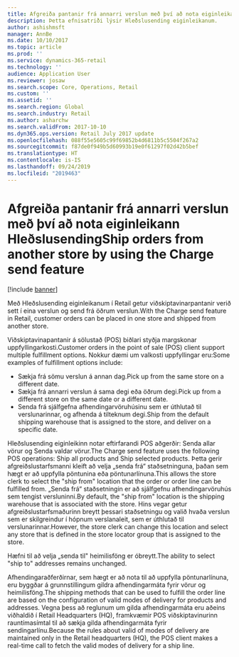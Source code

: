 ```yaml
---
title: Afgreiða pantanir frá annarri verslun með því að nota eiginleikann Hleðslusending
description: Þetta efnisatriði lýsir Hleðslusending eiginleikanum.
author: ashishmsft
manager: AnnBe
ms.date: 10/10/2017
ms.topic: article
ms.prod: ''
ms.service: dynamics-365-retail
ms.technology: ''
audience: Application User
ms.reviewer: josaw
ms.search.scope: Core, Operations, Retail
ms.custom: ''
ms.assetid: ''
ms.search.region: Global
ms.search.industry: Retail
ms.author: asharchw
ms.search.validFrom: 2017-10-10
ms.dyn365.ops.version: Retail July 2017 update
ms.openlocfilehash: 088f55e5605c99f69852b4d6811b5c5504f267a2
ms.sourcegitcommit: f87de0f949b5d60993b19e0f61297f02d42b5bef
ms.translationtype: HT
ms.contentlocale: is-IS
ms.lasthandoff: 09/24/2019
ms.locfileid: "2019463"
---
```

# <a name="ship-orders-from-another-store-by-using-the-charge-send-feature"></a><span data-ttu-id="35222-103">Afgreiða pantanir frá annarri verslun með því að nota eiginleikann Hleðslusending</span><span class="sxs-lookup"><span data-stu-id="35222-103">Ship orders from another store by using the Charge send feature</span></span>

[!include [banner](includes/banner.md)]

<span data-ttu-id="35222-104">Með Hleðslusending eiginleikanum í Retail getur viðskiptavinarpantanir verið sett í eina verslun og send frá öðrum verslun.</span><span class="sxs-lookup"><span data-stu-id="35222-104">With the Charge send feature in Retail, customer orders can be placed in one store and shipped from another store.</span></span>

<span data-ttu-id="35222-105">Viðskiptavinapantanir á sölustað (POS) biðlari styðja margskonar uppfyllingarkosti.</span><span class="sxs-lookup"><span data-stu-id="35222-105">Customer orders in the point of sale (POS) client support multiple fulfillment options.</span></span> <span data-ttu-id="35222-106">Nokkur dæmi um valkosti uppfyllingar eru:</span><span class="sxs-lookup"><span data-stu-id="35222-106">Some examples of fulfillment options include:</span></span>

- <span data-ttu-id="35222-107">Sækja frá sömu verslun á annan dag.</span><span class="sxs-lookup"><span data-stu-id="35222-107">Pick up from the same store on a different date.</span></span>
- <span data-ttu-id="35222-108">Sækja frá annarri verslun á sama degi eða öðrum degi.</span><span class="sxs-lookup"><span data-stu-id="35222-108">Pick up from a different store on the same date or a different date.</span></span>
- <span data-ttu-id="35222-109">Senda frá sjálfgefna afhendingarvöruhúsinu sem er úthlutað til verslunarinnar, og afhenda á tilteknum degi.</span><span class="sxs-lookup"><span data-stu-id="35222-109">Ship from the default shipping warehouse that is assigned to the store, and deliver on a specific date.</span></span>

<span data-ttu-id="35222-110">Hleðslusending eiginleikinn notar eftirfarandi POS aðgerðir: Senda allar vörur og Senda valdar vörur.</span><span class="sxs-lookup"><span data-stu-id="35222-110">The Charge send feature uses the following POS operations: Ship all products and Ship selected products.</span></span> <span data-ttu-id="35222-111">Þetta gerir afgreiðslustarfsmanni kleift að velja „senda frá“ staðsetninguna, þaðan sem hægt er að uppfylla pöntunina eða pöntunarlínuna.</span><span class="sxs-lookup"><span data-stu-id="35222-111">This allows the store clerk to select the "ship from" location that the order or order line can be fulfilled from.</span></span> <span data-ttu-id="35222-112">„Senda frá“ staðsetningin er að sjálfgefnu afhendingarvöruhús sem tengist versluninni.</span><span class="sxs-lookup"><span data-stu-id="35222-112">By default, the "ship from" location is the shipping warehouse that is associated with the store.</span></span> <span data-ttu-id="35222-113">Hins vegar getur afgreiðslustarfsmaðurinn breytt þessari staðsetningu og valið hvaða verslun sem er skilgreindur í hópnum verslanaleit, sem er úthlutað til verslunarinnar.</span><span class="sxs-lookup"><span data-stu-id="35222-113">However, the store clerk can change this location and select any store that is defined in the store locator group that is assigned to the store.</span></span>

<span data-ttu-id="35222-114">Hæfni til að velja „senda til" heimilisföng er óbreytt.</span><span class="sxs-lookup"><span data-stu-id="35222-114">The ability to select "ship to" addresses remains unchanged.</span></span>

<span data-ttu-id="35222-115">Afhendingaraðferðirnar, sem hægt er að nota til að uppfylla pöntunarlínuna, eru byggðar á grunnstillingum gildra afhendingarmáta fyrir vörur og heimilisföng.</span><span class="sxs-lookup"><span data-stu-id="35222-115">The shipping methods that can be used to fulfill the order line are based on the configuration of valid modes of delivery for products and addresses.</span></span> <span data-ttu-id="35222-116">Vegna þess að reglunum um gilda afhendingarmáta eru aðeins viðhaldið í Retail Headquarters (HQ), framkvæmir POS viðskiptavinurinn rauntímasímtal til að sækja gilda afhendingarmáta fyrir sendingarlínu.</span><span class="sxs-lookup"><span data-stu-id="35222-116">Because the rules about valid of modes of delivery are maintained only in the Retail headquarters (HQ), the POS client makes a real-time call to fetch the valid modes of delivery for a ship line.</span></span>

